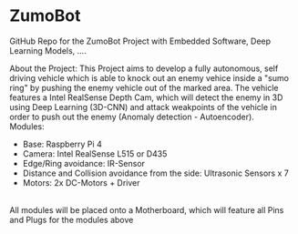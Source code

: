 # ZumoBot
GitHub Repo for the ZumoBot Project with Embedded Software, Deep Learning Models, ....
<br>

About the Project: 
This Project aims to develop a fully autonomous, self driving vehicle which is able to knock out an enemy vehice inside a "sumo ring" by pushing the enemy vehicle out
of the marked area. The vehicle features a Intel RealSense Depth Cam, which will detect the enemy in 3D using Deep Learning (3D-CNN) and attack weakpoints of the vehicle in order to push out the enemy (Anomaly detection - Autoencoder). 
<br>
Modules: 
<ul>
  <li>Base: Raspberry Pi 4</li>
  <li>Camera: Intel RealSense L515 or D435</li>
  <li>Edge/Ring avoidance: IR-Sensor</li>
  <li>Distance and Collision avoidance from the side: Ultrasonic Sensors x 7</li>
  <li>Motors: 2x DC-Motors + Driver</li>
</ul>
<br>
All modules will be placed onto a Motherboard, which will feature all Pins and Plugs for the modules above
